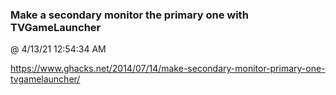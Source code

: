﻿

### Make a secondary monitor the primary one with TVGameLauncher
@ 4/13/21 12:54:34 AM

https://www.ghacks.net/2014/07/14/make-secondary-monitor-primary-one-tvgamelauncher/

